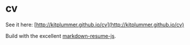 cv
==

See it here: [http://kitplummer.github.io/cv](http://kitplummer.github.io/cv)

Build with the excellent [markdown-resume-js](https://github.com/c0bra/markdown-resume-js).
